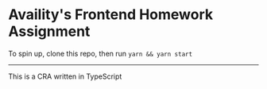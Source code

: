 # Availity's Frontend Homework Assignment

To spin up, clone this repo, then run `yarn && yarn start`

---

This is a CRA written in TypeScript
